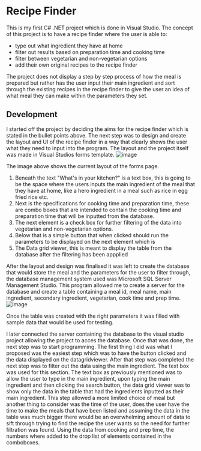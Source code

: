 # Recipe Finder
This is my first C# .NET project which is done in Visual Studio.
The concept of this project is to have a recipe finder where the user is able to:
* type out what ingredient they have at home
* filter out results based on preparation time and cooking time
* filter between vegetarian and non-vegetarian options
* add their own original recipes to the recipe finder

The project does not display a step by step process of how the meal is prepared but rather has the user input their main ingredient and sort through the existing recipes in the recipe finder to give the user an idea of what meal they can make within the parameters they set.

## Development
I started off the project by deciding the aims for the recipe finder which is stated in the bullet points above. 
The next step was to design and create the layout and UI of the recipe finder in a way that clearly shows the user what they need to input into the program. The layout and the project itself was made in Visual Studios forms template.
![image](https://github.com/AzureShadow7/Recipe-Finder/assets/106389001/069bc2f8-da9e-4d55-a51c-2ac540eee4fa)

The image above shows the current layout of the forms page.

1. Beneath the text "What's in your kitchen?" is a text box, this is going to be the space where the users inputs the main ingredient of the meal that they have at home, like a hero ingredient in a meal such as rice in egg fried rice etc.
2. Next is the specifications for cooking time and preparation time, these are combo boxes that are intended to contain the cooking time and preparation time that will be inputted from the database.
3. The next element is a check box for further filtering of the data into vegetarian and non-vegetarian options.
4. Below that is a simple button that when clicked should run the parameters to be displayed on the next element which is
5. The Data grid viewer, this is meant to display the table from the database after the filtering has been appplied


After the layout and design was finalised it was left to create the database that would store the meal and the parameters for the user to filter through, the database management system used was Microsoft SQL Server Management Studio.
This program allowed me to create a server for the database and create a table containing a meal id, meal name, main ingredient, secondary ingredient, vegetarian, cook time and prep time. 
![image](https://github.com/AzureShadow7/Recipe-Finder/assets/106389001/55fb1bbf-4d5a-449d-95aa-222f59429b2e)

Once the table was created with the right parameters it was filled with sample data that would be used for testing.

I later connected the server containing the database to the visual studio project allowing the project to acces the database. Once that was done, the next step was to start programming. The first thing I did was what I proposed was the easiest step which was to have the button clicked and the data displayed on the datagridviewer. After that step was completed the next step was to filter out the data using the main ingredient. The text box was used for this section. The text box as previously mentioned was to allow the user to type in the main ingredient, upon typing the main ingredient and then clicking the search button, the data grid viewer was to show only the data in the table that had the ingredients inputted as their main ingredient.
This step allowed a more limited choice of meal but another thing to consider was the time of the user, does the user have the time to make the meals that have been listed and assuming the data in the table was much bigger there would be an overwhelming amount of data to sift through trying to find the recipe the user wants so the need for further filtration was found. Using the data from cooking and prep time, the numbers where added to the drop list of elements contained in the comboboxes.
